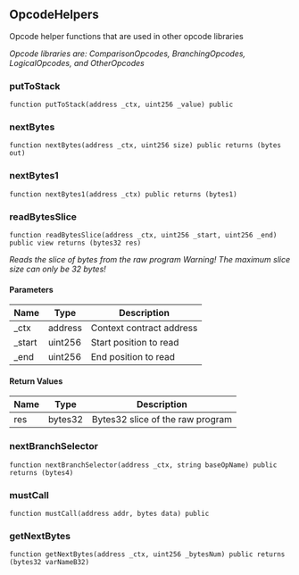 ## OpcodeHelpers

Opcode helper functions that are used in other opcode libraries

_Opcode libraries are: ComparisonOpcodes, BranchingOpcodes, LogicalOpcodes, and OtherOpcodes_

### putToStack

```solidity
function putToStack(address _ctx, uint256 _value) public
```

### nextBytes

```solidity
function nextBytes(address _ctx, uint256 size) public returns (bytes out)
```

### nextBytes1

```solidity
function nextBytes1(address _ctx) public returns (bytes1)
```

### readBytesSlice

```solidity
function readBytesSlice(address _ctx, uint256 _start, uint256 _end) public view returns (bytes32 res)
```

_Reads the slice of bytes from the raw program
Warning! The maximum slice size can only be 32 bytes!_

#### Parameters

| Name | Type | Description |
| ---- | ---- | ----------- |
| _ctx | address | Context contract address |
| _start | uint256 | Start position to read |
| _end | uint256 | End position to read |

#### Return Values

| Name | Type | Description |
| ---- | ---- | ----------- |
| res | bytes32 | Bytes32 slice of the raw program |

### nextBranchSelector

```solidity
function nextBranchSelector(address _ctx, string baseOpName) public returns (bytes4)
```

### mustCall

```solidity
function mustCall(address addr, bytes data) public
```

### getNextBytes

```solidity
function getNextBytes(address _ctx, uint256 _bytesNum) public returns (bytes32 varNameB32)
```

